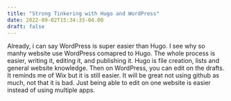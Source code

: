 ```yaml
---
title: "Strong Tinkering with Hugo and WordPress"
date: 2022-09-02T15:34:33-04.00
draft: false
---
```

Already, i can say WordPress is super easier than Hugo. I see why so manhy website use WordPress comapred to Hugo. The whole process is easier, writing it, editing it, and publishing it. Hugo is file creation, lists and general website knowledge. Then on WordPress, you can edit on the drafts. It reminds me of Wix but it is still easier. It will be great not using github as much, not that it is bad. Just being able to edit on one website is easier instead of using multiple apps. 